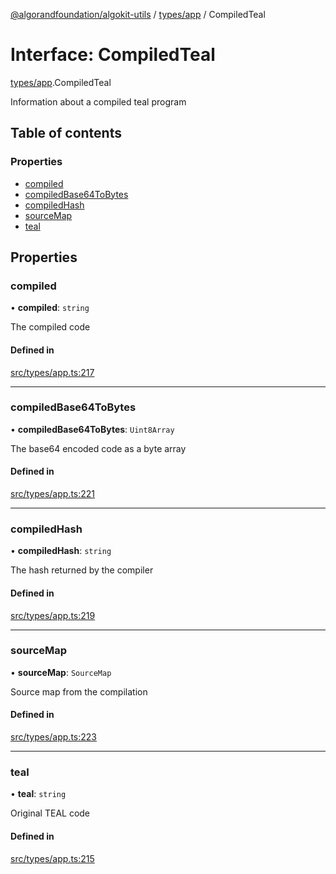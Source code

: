 [@algorandfoundation/algokit-utils](../README.md) / [types/app](../modules/types_app.md) / CompiledTeal

# Interface: CompiledTeal

[types/app](../modules/types_app.md).CompiledTeal

Information about a compiled teal program

## Table of contents

### Properties

- [compiled](types_app.CompiledTeal.md#compiled)
- [compiledBase64ToBytes](types_app.CompiledTeal.md#compiledbase64tobytes)
- [compiledHash](types_app.CompiledTeal.md#compiledhash)
- [sourceMap](types_app.CompiledTeal.md#sourcemap)
- [teal](types_app.CompiledTeal.md#teal)

## Properties

### compiled

• **compiled**: `string`

The compiled code

#### Defined in

[src/types/app.ts:217](https://github.com/algorandfoundation/algokit-utils-ts/blob/main/src/types/app.ts#L217)

___

### compiledBase64ToBytes

• **compiledBase64ToBytes**: `Uint8Array`

The base64 encoded code as a byte array

#### Defined in

[src/types/app.ts:221](https://github.com/algorandfoundation/algokit-utils-ts/blob/main/src/types/app.ts#L221)

___

### compiledHash

• **compiledHash**: `string`

The hash returned by the compiler

#### Defined in

[src/types/app.ts:219](https://github.com/algorandfoundation/algokit-utils-ts/blob/main/src/types/app.ts#L219)

___

### sourceMap

• **sourceMap**: `SourceMap`

Source map from the compilation

#### Defined in

[src/types/app.ts:223](https://github.com/algorandfoundation/algokit-utils-ts/blob/main/src/types/app.ts#L223)

___

### teal

• **teal**: `string`

Original TEAL code

#### Defined in

[src/types/app.ts:215](https://github.com/algorandfoundation/algokit-utils-ts/blob/main/src/types/app.ts#L215)
